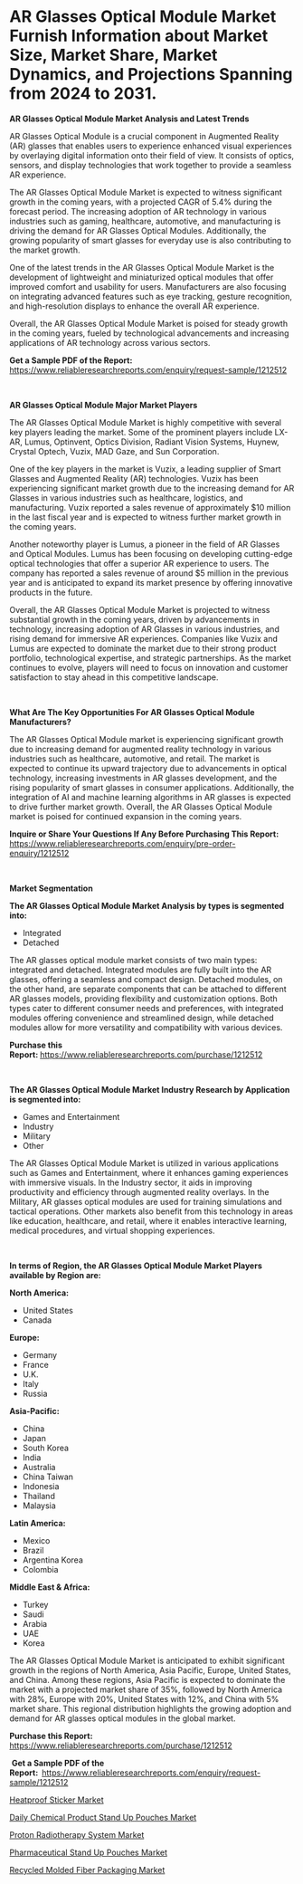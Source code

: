 <p><h1>AR Glasses Optical Module Market Furnish Information about Market Size, Market Share, Market Dynamics, and Projections Spanning from 2024 to 2031.</h1></p><p><strong>AR Glasses Optical Module Market Analysis and Latest Trends</strong></p>
<p><p>AR Glasses Optical Module is a crucial component in Augmented Reality (AR) glasses that enables users to experience enhanced visual experiences by overlaying digital information onto their field of view. It consists of optics, sensors, and display technologies that work together to provide a seamless AR experience.</p><p>The AR Glasses Optical Module Market is expected to witness significant growth in the coming years, with a projected CAGR of 5.4% during the forecast period. The increasing adoption of AR technology in various industries such as gaming, healthcare, automotive, and manufacturing is driving the demand for AR Glasses Optical Modules. Additionally, the growing popularity of smart glasses for everyday use is also contributing to the market growth.</p><p>One of the latest trends in the AR Glasses Optical Module Market is the development of lightweight and miniaturized optical modules that offer improved comfort and usability for users. Manufacturers are also focusing on integrating advanced features such as eye tracking, gesture recognition, and high-resolution displays to enhance the overall AR experience.</p><p>Overall, the AR Glasses Optical Module Market is poised for steady growth in the coming years, fueled by technological advancements and increasing applications of AR technology across various sectors.</p></p>
<p><strong>Get a Sample PDF of the Report:&nbsp;</strong> <a href="https://www.reliableresearchreports.com/enquiry/request-sample/1212512">https://www.reliableresearchreports.com/enquiry/request-sample/1212512</a></p>
<p>&nbsp;</p>
<p><strong>AR Glasses Optical Module Major Market Players</strong></p>
<p><p>The AR Glasses Optical Module Market is highly competitive with several key players leading the market. Some of the prominent players include LX-AR, Lumus, Optinvent, Optics Division, Radiant Vision Systems, Huynew, Crystal Optech, Vuzix, MAD Gaze, and Sun Corporation.</p><p>One of the key players in the market is Vuzix, a leading supplier of Smart Glasses and Augmented Reality (AR) technologies. Vuzix has been experiencing significant market growth due to the increasing demand for AR Glasses in various industries such as healthcare, logistics, and manufacturing. Vuzix reported a sales revenue of approximately $10 million in the last fiscal year and is expected to witness further market growth in the coming years.</p><p>Another noteworthy player is Lumus, a pioneer in the field of AR Glasses and Optical Modules. Lumus has been focusing on developing cutting-edge optical technologies that offer a superior AR experience to users. The company has reported a sales revenue of around $5 million in the previous year and is anticipated to expand its market presence by offering innovative products in the future.</p><p>Overall, the AR Glasses Optical Module Market is projected to witness substantial growth in the coming years, driven by advancements in technology, increasing adoption of AR Glasses in various industries, and rising demand for immersive AR experiences. Companies like Vuzix and Lumus are expected to dominate the market due to their strong product portfolio, technological expertise, and strategic partnerships. As the market continues to evolve, players will need to focus on innovation and customer satisfaction to stay ahead in this competitive landscape.</p></p>
<p>&nbsp;</p>
<p><strong>What Are The Key Opportunities For AR Glasses Optical Module Manufacturers?</strong></p>
<p><p>The AR Glasses Optical Module market is experiencing significant growth due to increasing demand for augmented reality technology in various industries such as healthcare, automotive, and retail. The market is expected to continue its upward trajectory due to advancements in optical technology, increasing investments in AR glasses development, and the rising popularity of smart glasses in consumer applications. Additionally, the integration of AI and machine learning algorithms in AR glasses is expected to drive further market growth. Overall, the AR Glasses Optical Module market is poised for continued expansion in the coming years.</p></p>
<p><strong>Inquire or Share Your Questions If Any Before Purchasing This Report:</strong> <a href="https://www.reliableresearchreports.com/enquiry/pre-order-enquiry/1212512">https://www.reliableresearchreports.com/enquiry/pre-order-enquiry/1212512</a></p>
<p>&nbsp;</p>
<p><strong>Market Segmentation</strong></p>
<p><strong>The AR Glasses Optical Module Market Analysis by types is segmented into:</strong></p>
<p><ul><li>Integrated</li><li>Detached</li></ul></p>
<p><p>The AR glasses optical module market consists of two main types: integrated and detached. Integrated modules are fully built into the AR glasses, offering a seamless and compact design. Detached modules, on the other hand, are separate components that can be attached to different AR glasses models, providing flexibility and customization options. Both types cater to different consumer needs and preferences, with integrated modules offering convenience and streamlined design, while detached modules allow for more versatility and compatibility with various devices.</p></p>
<p><strong>Purchase this Report:&nbsp;</strong><a href="https://www.reliableresearchreports.com/purchase/1212512">https://www.reliableresearchreports.com/purchase/1212512</a></p>
<p>&nbsp;</p>
<p><strong>The AR Glasses Optical Module Market Industry Research by Application is segmented into:</strong></p>
<p><ul><li>Games and Entertainment</li><li>Industry</li><li>Military</li><li>Other</li></ul></p>
<p><p>The AR Glasses Optical Module Market is utilized in various applications such as Games and Entertainment, where it enhances gaming experiences with immersive visuals. In the Industry sector, it aids in improving productivity and efficiency through augmented reality overlays. In the Military, AR glasses optical modules are used for training simulations and tactical operations. Other markets also benefit from this technology in areas like education, healthcare, and retail, where it enables interactive learning, medical procedures, and virtual shopping experiences.</p></p>
<p>&nbsp;</p>
<p><strong>In terms of Region, the AR Glasses Optical Module Market Players available by Region are:</strong></p>
<p>
    <p> <strong> North America: </strong>
        <ul>
            <li>United States</li>
            <li>Canada</li>
        </ul>
        </p> 
    <p> <strong> Europe: </strong>
        <ul>
            <li>Germany</li>
            <li>France</li>
            <li>U.K.</li>
            <li>Italy</li>
            <li>Russia</li>
        </ul>
        </p> 
    <p> <strong> Asia-Pacific: </strong>
        <ul>
            <li>China</li>
            <li>Japan</li>
            <li>South Korea</li>
            <li>India</li>
            <li>Australia</li>
            <li>China Taiwan</li>
            <li>Indonesia</li>
            <li>Thailand</li>
            <li>Malaysia</li>
        </ul>
        </p> 
    <p> <strong> Latin America: </strong>
        <ul>
            <li>Mexico</li>
            <li>Brazil</li>
            <li>Argentina Korea</li>
            <li>Colombia</li>
        </ul>
        </p> 
    <p> <strong> Middle East & Africa: </strong>
        <ul>
            <li>Turkey</li>
            <li>Saudi</li>
            <li>Arabia</li>
            <li>UAE</li>
            <li>Korea</li>
        </ul>
    </p>
    </p>
<p><p>The AR Glasses Optical Module Market is anticipated to exhibit significant growth in the regions of North America, Asia Pacific, Europe, United States, and China. Among these regions, Asia Pacific is expected to dominate the market with a projected market share of 35%, followed by North America with 28%, Europe with 20%, United States with 12%, and China with 5% market share. This regional distribution highlights the growing adoption and demand for AR glasses optical modules in the global market.</p></p>
<p><strong>Purchase this Report: </strong><a href="https://www.reliableresearchreports.com/purchase/1212512">https://www.reliableresearchreports.com/purchase/1212512</a></p>
<p>&nbsp;<strong>Get a Sample PDF of the Report:&nbsp;&nbsp;</strong><a href="https://www.reliableresearchreports.com/enquiry/request-sample/1212512">https://www.reliableresearchreports.com/enquiry/request-sample/1212512</a></p>
<p><strong></strong></p>
<p><p><a href="https://medium.com/@freedayundt/heatproof-sticker-market-analysis-and-sze-forecasted-for-period-from-2024-to-2031-b3ac9919ddc9">Heatproof Sticker Market</a></p><p><a href="https://medium.com/@freedayundt/decoding-daily-chemical-product-stand-up-pouches-market-metrics-market-share-trends-and-growth-ca8e83956b0b">Daily Chemical Product Stand Up Pouches Market</a></p><p><a href="https://github.com/bobicer/Market-Research-Report-List-2/blob/main/proton-radiotherapy-system-market.md">Proton Radiotherapy System Market</a></p><p><a href="https://medium.com/@freedayundt/pharmaceutical-stand-up-pouches-market-size-cagr-trends-2024-2030-3215631a6aa7">Pharmaceutical Stand Up Pouches Market</a></p><p><a href="https://medium.com/@freedayundt/recycled-molded-fiber-packaging-market-analysis-and-sze-forecasted-for-period-from-2024-to-2031-db297bebd26c">Recycled Molded Fiber Packaging Market</a></p></p>